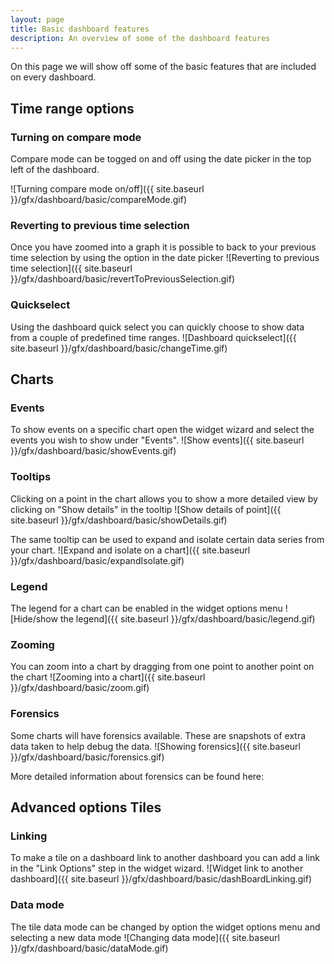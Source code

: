 ```yaml
---
layout: page
title: Basic dashboard features
description: An overview of some of the dashboard features
---
```


On this page we will show off some of the basic features that are included on every dashboard.

## Time range options

### Turning on compare mode

Compare mode can be togged on and off using the date picker in the top left of the dashboard.

![Turning compare mode on/off]({{ site.baseurl }}/gfx/dashboard/basic/compareMode.gif)

### Reverting to previous time selection

Once you have zoomed into a graph it is possible to back to your previous time selection by using the option in the date picker
![Reverting to previous time selection]({{ site.baseurl }}/gfx/dashboard/basic/revertToPreviousSelection.gif)

### Quickselect

Using the dashboard quick select you can quickly choose to show data from a couple of predefined time ranges.
![Dashboard quickselect]({{ site.baseurl }}/gfx/dashboard/basic/changeTime.gif)

## Charts

### Events

To show events on a specific chart open the widget wizard and select the events you wish to show under "Events".
![Show events]({{ site.baseurl }}/gfx/dashboard/basic/showEvents.gif)

### Tooltips

Clicking on a point in the chart allows you to show a more detailed view by clicking on "Show details" in the tooltip
![Show details of point]({{ site.baseurl }}/gfx/dashboard/basic/showDetails.gif)

The same tooltip can be used to expand and isolate certain data series from your chart.
![Expand and isolate on a chart]({{ site.baseurl }}/gfx/dashboard/basic/expandIsolate.gif)

### Legend

The legend for a chart can be enabled in the widget options menu
![Hide/show the legend]({{ site.baseurl }}/gfx/dashboard/basic/legend.gif)

### Zooming

You can zoom into a chart by dragging from one point to another point on the chart
![Zooming into a chart]({{ site.baseurl }}/gfx/dashboard/basic/zoom.gif)

### Forensics

Some charts will have forensics available. These are snapshots of extra data taken to help debug the data.
![Showing forensics]({{ site.baseurl }}/gfx/dashboard/basic/forensics.gif)

More detailed information about forensics can be found here:

## Advanced options Tiles

### Linking
To make a tile on a dashboard link to another dashboard you can add a link in the "Link Options" step in the widget wizard.
![Widget link to another dashboard]({{ site.baseurl }}/gfx/dashboard/basic/dashBoardLinking.gif)

### Data mode
The tile data mode can be changed by option the widget options menu and selecting a new data mode
![Changing data mode]({{ site.baseurl }}/gfx/dashboard/basic/dataMode.gif)



